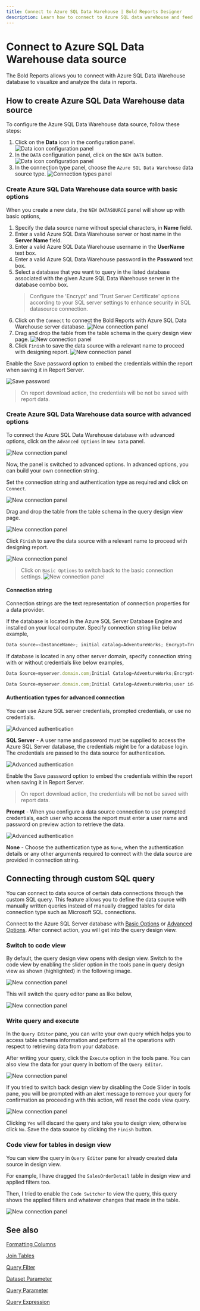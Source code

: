 ```yaml
---
title: Connect to Azure SQL Data Warehouse | Bold Reports Designer
description: Learn how to connect to Azure SQL data warehouse and feed data to your RDL reports using Bold Reports Designer.
---
```


# Connect to Azure SQL Data Warehouse data source

The Bold Reports allows you to connect with Azure SQL Data Warehouse database to visualize and analyze the data in reports.

## How to create Azure SQL Data Warehouse data source

To configure the Azure SQL Data Warehouse data source, follow these steps:

1. Click on the **Data** icon in the configuration panel.
   ![Data icon configuration panel](/static/assets/on-premise/images/report-designer/manage-data/data-connectors/data-configuration-panel.png)
2. In the `DATA` configuration panel, click on the `NEW DATA` button.
   ![Data icon configuration panel](/static/assets/on-premise/images/report-designer/manage-data/data-connectors/new-data-button.png)
3. In the connection type panel, choose the `Azure SQL Data Warehouse` data source type.
   ![Connection types panel](/static/assets/on-premise/images/report-designer/manage-data/azure-sql-data-source/connection-types.png)

### Create Azure SQL Data Warehouse data source with basic options

When you create a new data, the `NEW DATASOURCE` panel will show up with basic options,

1. Specify the data source name without special characters, in **Name** field.
2. Enter a valid Azure SQL Data Warehouse server or host name in the **Server Name** field.
3. Enter a valid Azure SQL Data Warehouse username in the **UserName** text box.
4. Enter a valid Azure SQL Data Warehouse password in the **Password** text box.
5. Select a database that you want to query in the listed database associated with the given Azure SQL Data Warehouse server in the database combo box.
    > Configure the 'Encrypt' and 'Trust Server Certificate' options according to your SQL server settings to enhance security in SQL datasource connection.
6. Click on the `Connect` to connect the Bold Reports with Azure SQL Data Warehouse server database.
![New connection panel](/static/assets/on-premise/images/report-designer/manage-data/azure-sql-data-source/basic-options.png)
7. Drag and drop the table from the table schema in the query design view page.
![New connection panel](/static/assets/on-premise/images/report-designer/manage-data/data-connectors/query-designer.png)
8. Click `Finish` to save the data source with a relevant name to proceed with designing report.
![New connection panel](/static/assets/on-premise/images/report-designer/manage-data/data-connectors/data-list.png)

Enable the Save password option to embed the credentials within the report when saving it in Report Server.

![Save password](/static/assets/on-premise/images/report-designer/manage-data/azure-sql-data-source/save-password.png)

> On report download action, the credentials will be not be saved with report data.

### Create Azure SQL Data Warehouse data source with advanced options

To connect the Azure SQL Data Warehouse database with advanced options, click on the `Advanced Options` in `New Data` panel.

![New connection panel](/static/assets/on-premise/images/report-designer/manage-data/azure-sql-data-source/advanced-options.png)

Now, the panel is switched to advanced options. In advanced options, you can build your own connection string.

Set the connection string and authentication type as required and click on `Connect`.

![New connection panel](/static/assets/on-premise/images/report-designer/manage-data/azure-sql-data-source/advanced-connection.png)

Drag and drop the table from the table schema in the query design view page.

![New connection panel](/static/assets/on-premise/images/report-designer/manage-data/data-connectors/query-designer.png)

Click `Finish` to save the data source with a relevant name to proceed with designing report.

![New connection panel](/static/assets/on-premise/images/report-designer/manage-data/data-connectors/data-list.png)

> Click on `Basic Options` to switch back to the basic connection settings.
![New connection panel](/static/assets/on-premise/images/report-designer/manage-data/azure-sql-data-source/switch-basic-options.png)

#### Connection string

Connection strings are the text representation of connection properties for a data provider.

If the database is located in the Azure SQL Server Database Engine and installed on your local computer. Specify connection string like below example,

```js
Data source=<InstanceName>; initial catalog=AdventureWorks; Encrypt=True;TrustServerCertificate=True;

```

If database is located in any other server domain, specify connection string with or without credentials like below examples,

```js
Data Source=myserver.domain.com;Initial Catalog=AdventureWorks;Encrypt=True;TrustServerCertificate=True;

```

```js
Data Source=myserver.domain.com;Initial Catalog=AdventureWorks;user id=sa;password=sa@123;Encrypt=True;TrustServerCertificate=True;

```

#### Authentication types for advanced connection

You can use Azure SQL server credentials, prompted credentials, or use no credentials.

![Advanced authentication](/static/assets/on-premise/images/report-designer/manage-data/azure-sql-data-source/advanced-authentication.png)

**SQL Server** - A user name and password must be supplied to access the Azure SQL Server database, the credentials might be for a database login. The credentials are passed to the data source for authentication.

![Advanced authentication](/static/assets/on-premise/images/report-designer/manage-data/data-connectors/advanced-sql-server.png)

Enable the Save password option to embed the credentials within the report when saving it in Report Server.

> On report download action, the credentials will be not be saved with report data.

**Prompt** - When you configure a data source connection to use prompted credentials, each user who access the report must enter a user name and password on preview action to retrieve the data.

![Advanced authentication](/static/assets/on-premise/images/report-designer/manage-data/data-connectors/prompt.png)

**None** - Choose the authentication type as `None`, when the authentication details or any other arguments required to connect with the data source are provided in connection string.

## Connecting through custom SQL query

You can connect to data source of certain data connections through the custom SQL query. This feature allows you to define the data source with manually written queries instead of manually dragged tables for data connection type such as Microsoft SQL connections.

Connect to the Azure SQL Server database with [Basic Options](./../../../manage-data/data-connectors/azure-sql-data-warehouse/#create-azure-sql-data-warehouse-data-source-with-basic-options) or [Advanced Options](./../../../manage-data/data-connectors/azure-sql-data-warehouse/#create-azure-sql-data-warehouse-data-source-with-advanced-options). After connect action, you will get into the query design view.

### Switch to code view

By default, the query design view opens with design view. Switch to the code view by enabling the slider option in the tools pane in query design view as shown (highlighted) in the following image.

![New connection panel](/static/assets/on-premise/images/report-designer/manage-data/data-connectors/code-switcher.png)

This will switch the query editor pane as like below,

![New connection panel](/static/assets/on-premise/images/report-designer/manage-data/data-connectors/query-mode.png)

### Write query and execute

In the `Query Editor` pane, you can write your own query which helps you to access table schema information and perform all the operations with respect to retrieving data from your database.

After writing your query, click the `Execute` option in the tools pane. You can also view the data for your query in bottom of the `Query Editor`.

![New connection panel](/static/assets/on-premise/images/report-designer/manage-data/data-connectors/enter-query.png)

If you tried to switch back design view by disabling the Code Slider in tools pane, you will be prompted with an alert message to remove your query for confirmation as proceeding with this action, will reset the code view query.

![New connection panel](/static/assets/on-premise/images/report-designer/manage-data/data-connectors/switcher-alert.png)

Clicking `Yes` will discard the query and take you to design view, otherwise click `No`. Save the data source by clicking the `Finish` button.

### Code view for tables in design view

You can view the query in `Query Editor` pane for already created data source in design view.

For example, I have dragged the `SalesOrderDetail` table in design view and applied filters too.

Then, I tried to enable the `Code Switcher` to view the query, this query shows the applied filters and whatever changes that made in the table.

![New connection panel](/static/assets/on-premise/images/report-designer/manage-data/data-connectors/design-to-query.png)

## See also

[Formatting Columns](./../../../transforming-data/formatting-columns/)

[Join Tables](./../../../transforming-data/join-table/)

[Query Filter](./../../../transforming-data/query-filter/)

[Dataset Parameter](./../../../transforming-data/link-a-query-parameter-with-a-report-parameter/)

[Query Parameter](./../../../transforming-data/define-query-parameters/)

[Query Expression](./../../../transforming-data/configure-expression-columns/)